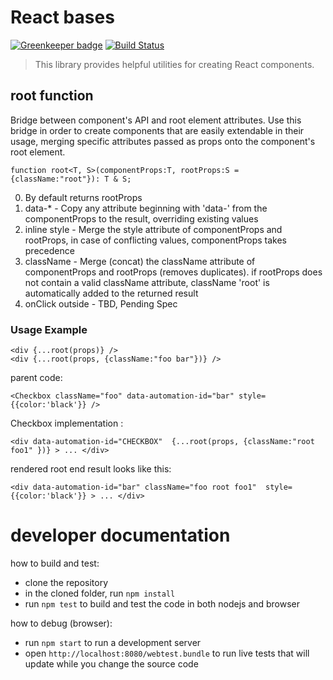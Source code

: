 # React bases

 [![Greenkeeper badge](https://badges.greenkeeper.io/wix/react-bases.svg)](https://greenkeeper.io/)
 [![Build Status](https://travis-ci.org/wix/react-bases.svg?branch=master)](https://travis-ci.org/wix/react-bases)

> This library provides helpful utilities for creating React components.

## root function
Bridge between component's API and root element attributes.
Use this bridge in order to create components that are easily extendable in their usage, merging specific attributes passed as props onto the component's root element.


```tsx
function root<T, S>(componentProps:T, rootProps:S = {className:"root"}): T & S;
```

0. By default returns rootProps
1. data-* - Copy any attribute beginning with 'data-' from the componentProps to the result, overriding existing values
2. inline style - Merge the style attribute of componentProps and rootProps, in case of conflicting values, componentProps takes precedence
3. className - Merge (concat) the className attribute of componentProps and rootProps (removes duplicates). if rootProps does not contain a valid className attribute, className 'root' is automatically added to the returned result
4. onClick outside - TBD, Pending Spec

### Usage Example
```tsx
<div {...root(props)} />
<div {...root(props, {className:"foo bar"})} />
```

parent code:
```tsx
<Checkbox className="foo" data-automation-id="bar" style={{color:'black'}} />
```

Checkbox implementation :
```tsx
<div data-automation-id="CHECKBOX"  {...root(props, {className:"root foo1" })} > ... </div>
```

rendered root end result looks like this:
```tsx
<div data-automation-id="bar" className="foo root foo1"  style={{color:'black'}} > ... </div>
```

# developer documentation
how to build and test:
 - clone the repository
 - in the cloned folder, run `npm install`
 - run `npm test` to build and test the code in both nodejs and browser

how to debug (browser):
 - run `npm start` to run a development server
 - open `http://localhost:8080/webtest.bundle` to run live tests that will update while you change the source code



